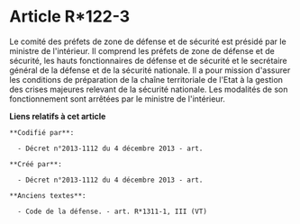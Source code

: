 # Article R*122-3

Le comité des préfets de zone de défense et de sécurité est présidé par le ministre de l'intérieur. Il comprend les préfets
de zone de défense et de sécurité, les hauts fonctionnaires de défense et de sécurité et le secrétaire général de la défense
et de la sécurité nationale. Il a pour mission d'assurer les conditions de préparation de la chaîne territoriale de l'Etat à
la gestion des crises majeures relevant de la sécurité nationale. Les modalités de son fonctionnement sont arrêtées par le
ministre de l'intérieur.

**Liens relatifs à cet article**

	**Codifié par**:

	  - Décret n°2013-1112 du 4 décembre 2013 - art.

	**Créé par**:

	  - Décret n°2013-1112 du 4 décembre 2013 - art.

	**Anciens textes**:

	  - Code de la défense. - art. R*1311-1, III (VT)
